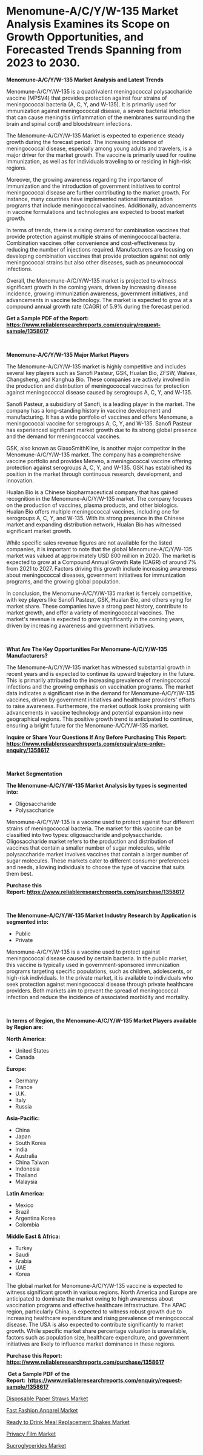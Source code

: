 <p><h1>Menomune-A/C/Y/W-135 Market Analysis Examines its Scope on Growth Opportunities, and Forecasted Trends Spanning from 2023 to 2030.</h1></p><p><strong>Menomune-A/C/Y/W-135 Market Analysis and Latest Trends</strong></p>
<p><p>Menomune-A/C/Y/W-135 is a quadrivalent meningococcal polysaccharide vaccine (MPSV4) that provides protection against four strains of meningococcal bacteria (A, C, Y, and W-135). It is primarily used for immunization against meningococcal disease, a severe bacterial infection that can cause meningitis (inflammation of the membranes surrounding the brain and spinal cord) and bloodstream infections.</p><p>The Menomune-A/C/Y/W-135 Market is expected to experience steady growth during the forecast period. The increasing incidence of meningococcal disease, especially among young adults and travelers, is a major driver for the market growth. The vaccine is primarily used for routine immunization, as well as for individuals traveling to or residing in high-risk regions.</p><p>Moreover, the growing awareness regarding the importance of immunization and the introduction of government initiatives to control meningococcal disease are further contributing to the market growth. For instance, many countries have implemented national immunization programs that include meningococcal vaccines. Additionally, advancements in vaccine formulations and technologies are expected to boost market growth.</p><p>In terms of trends, there is a rising demand for combination vaccines that provide protection against multiple strains of meningococcal bacteria. Combination vaccines offer convenience and cost-effectiveness by reducing the number of injections required. Manufacturers are focusing on developing combination vaccines that provide protection against not only meningococcal strains but also other diseases, such as pneumococcal infections.</p><p>Overall, the Menomune-A/C/Y/W-135 market is projected to witness significant growth in the coming years, driven by increasing disease incidence, growing immunization awareness, government initiatives, and advancements in vaccine technology. The market is expected to grow at a compound annual growth rate (CAGR) of 5.9% during the forecast period.</p></p>
<p><strong>Get a Sample PDF of the Report:&nbsp; <a href="https://www.reliableresearchreports.com/enquiry/request-sample/1358617">https://www.reliableresearchreports.com/enquiry/request-sample/1358617</a></strong></p>
<p>&nbsp;</p>
<p><strong>Menomune-A/C/Y/W-135 Major Market Players</strong></p>
<p><p>The Menomune-A/C/Y/W-135 market is highly competitive and includes several key players such as Sanofi Pasteur, GSK, Hualan Bio, ZFSW, Walvax, Changsheng, and Kanghua Bio. These companies are actively involved in the production and distribution of meningococcal vaccines for protection against meningococcal disease caused by serogroups A, C, Y, and W-135.</p><p>Sanofi Pasteur, a subsidiary of Sanofi, is a leading player in the market. The company has a long-standing history in vaccine development and manufacturing. It has a wide portfolio of vaccines and offers Menomune, a meningococcal vaccine for serogroups A, C, Y, and W-135. Sanofi Pasteur has experienced significant market growth due to its strong global presence and the demand for meningococcal vaccines.</p><p>GSK, also known as GlaxoSmithKline, is another major competitor in the Menomune-A/C/Y/W-135 market. The company has a comprehensive vaccine portfolio and provides Menveo, a meningococcal vaccine offering protection against serogroups A, C, Y, and W-135. GSK has established its position in the market through continuous research, development, and innovation.</p><p>Hualan Bio is a Chinese biopharmaceutical company that has gained recognition in the Menomune-A/C/Y/W-135 market. The company focuses on the production of vaccines, plasma products, and other biologics. Hualan Bio offers multiple meningococcal vaccines, including one for serogroups A, C, Y, and W-135. With its strong presence in the Chinese market and expanding distribution network, Hualan Bio has witnessed significant market growth.</p><p>While specific sales revenue figures are not available for the listed companies, it is important to note that the global Menomune-A/C/Y/W-135 market was valued at approximately USD 800 million in 2020. The market is expected to grow at a Compound Annual Growth Rate (CAGR) of around 7% from 2021 to 2027. Factors driving this growth include increasing awareness about meningococcal diseases, government initiatives for immunization programs, and the growing global population.</p><p>In conclusion, the Menomune-A/C/Y/W-135 market is fiercely competitive, with key players like Sanofi Pasteur, GSK, Hualan Bio, and others vying for market share. These companies have a strong past history, contribute to market growth, and offer a variety of meningococcal vaccines. The market's revenue is expected to grow significantly in the coming years, driven by increasing awareness and government initiatives.</p></p>
<p>&nbsp;</p>
<p><strong>What Are The Key Opportunities For Menomune-A/C/Y/W-135 Manufacturers?</strong></p>
<p><p>The Menomune-A/C/Y/W-135 market has witnessed substantial growth in recent years and is expected to continue its upward trajectory in the future. This is primarily attributed to the increasing prevalence of meningococcal infections and the growing emphasis on vaccination programs. The market data indicates a significant rise in the demand for Menomune-A/C/Y/W-135 vaccines, driven by government initiatives and healthcare providers' efforts to raise awareness. Furthermore, the market outlook looks promising with advancements in vaccine technology and potential expansion into new geographical regions. This positive growth trend is anticipated to continue, ensuring a bright future for the Menomune-A/C/Y/W-135 market.</p></p>
<p><strong>Inquire or Share Your Questions If Any Before Purchasing This Report: <a href="https://www.reliableresearchreports.com/enquiry/pre-order-enquiry/1358617">https://www.reliableresearchreports.com/enquiry/pre-order-enquiry/1358617</a></strong></p>
<p>&nbsp;</p>
<p><strong>Market Segmentation</strong></p>
<p><strong>The Menomune-A/C/Y/W-135 Market Analysis by types is segmented into:</strong></p>
<p><ul><li>Oligosaccharide</li><li>Polysaccharide</li></ul></p>
<p><p>Menomune-A/C/Y/W-135 is a vaccine used to protect against four different strains of meningococcal bacteria. The market for this vaccine can be classified into two types: oligosaccharide and polysaccharide. Oligosaccharide market refers to the production and distribution of vaccines that contain a smaller number of sugar molecules, while polysaccharide market involves vaccines that contain a larger number of sugar molecules. These markets cater to different consumer preferences and needs, allowing individuals to choose the type of vaccine that suits them best.</p></p>
<p><strong>Purchase this Report:&nbsp;<a href="https://www.reliableresearchreports.com/purchase/1358617">https://www.reliableresearchreports.com/purchase/1358617</a></strong></p>
<p>&nbsp;</p>
<p><strong>The Menomune-A/C/Y/W-135 Market Industry Research by Application is segmented into:</strong></p>
<p><ul><li>Public</li><li>Private</li></ul></p>
<p><p>Menomune-A/C/Y/W-135 is a vaccine used to protect against meningococcal disease caused by certain bacteria. In the public market, this vaccine is typically used in government-sponsored immunization programs targeting specific populations, such as children, adolescents, or high-risk individuals. In the private market, it is available to individuals who seek protection against meningococcal disease through private healthcare providers. Both markets aim to prevent the spread of meningococcal infection and reduce the incidence of associated morbidity and mortality.</p></p>
<p>&nbsp;</p>
<p><strong>In terms of Region, the Menomune-A/C/Y/W-135 Market Players available by Region are:</strong></p>
<p>
    <p> <strong> North America: </strong>
        <ul>
            <li>United States</li>
            <li>Canada</li>
        </ul>
        </p> 
    <p> <strong> Europe: </strong>
        <ul>
            <li>Germany</li>
            <li>France</li>
            <li>U.K.</li>
            <li>Italy</li>
            <li>Russia</li>
        </ul>
        </p> 
    <p> <strong> Asia-Pacific: </strong>
        <ul>
            <li>China</li>
            <li>Japan</li>
            <li>South Korea</li>
            <li>India</li>
            <li>Australia</li>
            <li>China Taiwan</li>
            <li>Indonesia</li>
            <li>Thailand</li>
            <li>Malaysia</li>
        </ul>
        </p> 
    <p> <strong> Latin America: </strong>
        <ul>
            <li>Mexico</li>
            <li>Brazil</li>
            <li>Argentina Korea</li>
            <li>Colombia</li>
        </ul>
        </p> 
    <p> <strong> Middle East & Africa: </strong>
        <ul>
            <li>Turkey</li>
            <li>Saudi</li>
            <li>Arabia</li>
            <li>UAE</li>
            <li>Korea</li>
        </ul>
    </p>
    </p>
<p><p>The global market for Menomune-A/C/Y/W-135 vaccine is expected to witness significant growth in various regions. North America and Europe are anticipated to dominate the market owing to high awareness about vaccination programs and effective healthcare infrastructure. The APAC region, particularly China, is expected to witness robust growth due to increasing healthcare expenditure and rising prevalence of meningococcal disease. The USA is also expected to contribute significantly to market growth. While specific market share percentage valuation is unavailable, factors such as population size, healthcare expenditure, and government initiatives are likely to influence market dominance in these regions.</p></p>
<p><strong>Purchase this Report: <a href="https://www.reliableresearchreports.com/purchase/1358617">https://www.reliableresearchreports.com/purchase/1358617</a></strong></p>
<p>&nbsp;<strong>Get a Sample PDF of the Report:&nbsp;&nbsp;<a href="https://www.reliableresearchreports.com/enquiry/request-sample/1358617">https://www.reliableresearchreports.com/enquiry/request-sample/1358617</a></strong></p>
<p><strong></strong></p>
<p><p><a href="https://medium.com/@damorgan64868/disposable-paper-straws-market-size-growth-forecast-2023-2030-91469be70856">Disposable Paper Straws Market</a></p><p><a href="https://www.linkedin.com/pulse/fast-fashion-apparel-market-research-report-provides-1xdcc/">Fast Fashion Apparel Market</a></p><p><a href="https://www.linkedin.com/pulse/ready-drink-meal-replacement-shakes-market-research-report-xlfxe/">Ready to Drink Meal Replacement Shakes Market</a></p><p><a href="https://www.linkedin.com/pulse/privacy-film-market-size-2023-2030-global-industrial-qbwqc/">Privacy Film Market</a></p><p><a href="https://medium.com/@fredyconn/sucroglycerides-market-size-growth-forecast-2023-2030-e68a172a0622">Sucroglycerides Market</a></p></p>